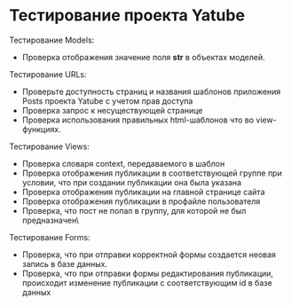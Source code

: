# Тестирование проекта Yatube
 
Тестирование Models:
- Проверка отображения значение поля __str__ в объектах моделей.
  
Тестирование URLs:
- Проверьте доступность страниц и названия шаблонов приложения Posts проекта Yatube с учетом прав доступа
- Проверка запрос к несуществующей странице
- Проверка использования правильных html-шаблонов что во view-функциях.
  
Тестирование Views:
- Проверка словаря context, передаваемого в шаблон
- Проверка отображения публикации в соответствующей группе при условии, что при создании публикации она была указана 
- Проверка отображения публикации на главной странице сайта
- Проверка отображения публикации в профайле пользователя
- Проверка, что пост не попал в группу, для которой не был предназначен\
  
Тестирование Forms: 
- Проверка, что при отправки корректной формы создается неовая запись в базе данных.
- Проверка, что при отправки формы редактирования публикации, происходит изменение публикации с соответствующим id в базе данных
